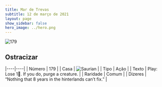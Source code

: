 ```yaml
---
title: Mar de Trevas
subtitle: 12 de março de 2021
layout: page
show_sidebar: false
hero_image: ../hero.png
---
```


![179](https://cdn.keyforgegame.com/media/card_front/pt/496_179_8VQV9H86X4V_pt.png)

## Ostracizar

|----|----|
| Número | 179 |
| Casa | ![Saurian](https://archonarcana.com/images/thumb/9/9e/Saurian_P.png/22px-Saurian_P.png "Sauro") |
| Tipo | Ação |
| Texto | Play: Lose 1. If you do, purge a creature. |
| Raridade | Comum |
| Dizeres | “Nothing that 8 years in the hinterlands can’t fix.” |

